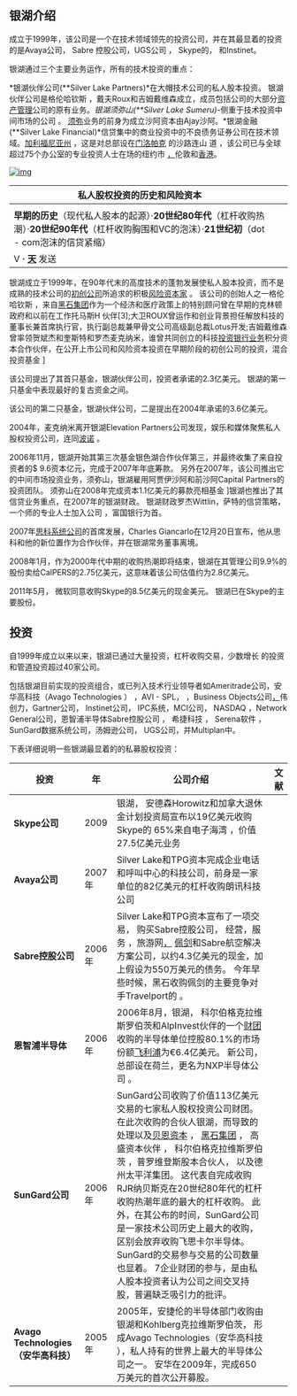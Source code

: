 ## 银湖介绍



成立于1999年，该公司是一个在技术领域领先的投资公司，并在其最显着的投资的是Avaya公司， Sabre 控股公司，UGS公司 ， Skype的， 和Instinet。

银湖通过三个主要业务运作，所有的技术投资的重点：

*银湖伙伴公司(**Silver Lake Partners)*在大帽技术公司的私人股本投资。 银湖伙伴公司是格伦哈钦斯 ，戴夫Roux和吉姆戴维森成立，成员包括公司的大部分[资产管理](https://baike.baidu.com/item/资产管理)公司的原有业务。*银湖须弥山(**Silver Lake Sumeru)*-侧重于技术投资中间市场的公司 。 [须弥](https://baike.baidu.com/item/须弥)业务的前身为成立沙阿资本由Ajay沙阿。*银湖金融(**Silver Lake Financial)*信贷集中的商业投资中的不良债务证券公司在技术领域。[加利福尼亚州](https://baike.baidu.com/item/加利福尼亚州) ，这是对总部设在[门洛帕克](https://baike.baidu.com/item/门洛帕克) 的沙路连山 道 ，该公司已与全球超过75个办公室的专业投资人士在场的纽约市 [，](https://baike.baidu.com/item/，)伦敦和[香港](https://baike.baidu.com/item/香港/128775)。

[![img](https://bkimg.cdn.bcebos.com/pic/3bf33a87e950352ae8d221495343fbf2b2118b3b?x-bce-process=image/resize,m_lfit,w_220,h_220,limit_1/format,f_auto)](https://baike.baidu.com/pic/银湖资本/6369489/0/30ecd5ef58877a47adafd524?fr=lemma&ct=single)



| **私人股权投资的**历史**和风险资本**                         |      |      |
| ------------------------------------------------------------ | ---- | ---- |
|                                                              |      |      |
| **早期的历史**（现代私人股本的起源）·**20世纪80年代**（杠杆收购热潮）·**20世纪90年代**（杠杆收购胸围和VC的泡沫）·**21世纪初**（dot - com泡沫的信贷紧缩） |      |      |
| V **· [天](https://baike.baidu.com/item/天)** 发送           |      |      |

银湖成立于1999年，在90年代末的高度技术的蓬勃发展使私人股本投资，而不是成熟的技术公司的[初创公司](https://baike.baidu.com/item/初创公司)所追求的积极[风险资本家](https://baike.baidu.com/item/风险资本家) 。 该公司的创始人之一格伦哈钦斯 ，来自[黑石集团](https://baike.baidu.com/item/黑石集团)作为一个经济和医疗政策上的特别顾问曾在早期的克林顿政府和以前在工作托马斯H 伙伴[3];大卫ROUX曾运作和创业背景担任解放科技的董事长兼首席执行官，执行副总裁兼甲骨文公司高级副总裁Lotus开发;吉姆戴维森曾率领贺斌杰和奎斯特和罗杰麦克纳米，谁曾共同创立的科技[投资银行业务](https://baike.baidu.com/item/投资银行业务/9350785)积分资本合作伙伴，在公开上市公司和风险资本投资在早期阶段的初创公司的投资，混合投资基金 ]

该公司提出了其首只基金，银湖伙伴公司，投资者承诺的2.3亿美元。 银湖的第一只基金中表现最好的复古资金之间。

该公司的第二只基金，银湖伙伴公司，二是提出在2004年承诺的3.6亿美元。

2004年，麦克纳米离开银湖Elevation Partners公司发现，娱乐和媒体聚焦私人股权投资公司，连同[波诺](https://baike.baidu.com/item/波诺) 。

2006年11月，银湖开始其第三次基金银色湖合作伙伴第三，并最终收集了来自投资者的$ 9.6资本亿元，完成于2007年年底筹款。 另外在2007年，该公司推出它的中间市场投资业务，须弥山，银湖雇用阿贾伊沙阿和前沙阿Capital Partners的投资团队。 须弥山在2008年完成资本1.1亿美元的募款亮相基金 ]银湖也推出了其信贷业务重点，在2007年的银湖财政。 银湖财政罗杰Wittlin，萨特的信贷策略，一个师的专业人士加入公司 ，富国银行为首。

2007年[思科系统公司](https://baike.baidu.com/item/思科系统公司/2843139)的首席发展，Charles Giancarlo在12月20日宣布，他从思科和他的新位置作为合作伙伴，并在银湖常务董事离境。

2008年1月，作为2000年代中期的收购热潮即将结束，银湖在其管理公司9.9%的股份卖给CalPERS的2.75亿美元，这意味着该公司估值约为2.8亿美元。

2011年5月， 微软同意收购Skype的8.5亿美元的现金美元。 银湖已在Skype的主要股份。

## 投资



自1999年成立以来以来，银湖已通过大量投资，杠杆收购交易，少数增长 的投资和管道投资超过40家公司。

包括银湖目前实现的投资组合，或已列入技术行业领导者如Ameritrade公司，安华高科技（Avago Technologies ） ，AVI - SPL， ，Business Objects公司[，](https://baike.baidu.com/item/，)伟创力，Gartner公司， Instinet公司， IPC系统，MCI公司， NASDAQ ，Network General公司，恩智浦半导体Sabre控股公司 ， 希捷科技 ， Serena软件 ， SunGard数据系统公司，汤姆逊公司， UGS公司，并Multiplan中。

下表详细说明一些银湖最显着的的私募股权投资：

| **投资**                             | **年** | **公司介绍**                                                 | **文献** |
| ------------------------------------ | ------ | ------------------------------------------------------------ | -------- |
| **Skype公司**                        | 2009   | 银湖， 安德森Horowitz和加拿大退休金计划投资局宣布以19亿美元收购Skype的 65%来自电子海湾 ，价值27.5亿美元业务 |          |
| **Avaya公司**                        | 2007年 | Silver Lake和TPG资本完成企业电话和呼叫中心的科技公司，前身是一家单位的82亿美元的杠杆收购朗讯科技公司 |          |
| **Sabre控股公司**                    | 2006年 | Silver Lake和TPG资本宣布了一项交易， 购买Sabre控股公司， 经营，服务 ，旅游网[，](https://baike.baidu.com/item/，) [佩剑](https://baike.baidu.com/item/佩剑)和Sabre航空解决方案公司，以约4.3亿美元的现金，加上假设为550万美元的债务。 今年早些时候，黑石收购佩剑的主要竞争对手Travelport的 。 |          |
| **恩智浦半导体**                     | 2006年 | 2006年8月，银湖， 科尔伯格克拉维斯罗伯茨和AlpInvest伙伴的一个[财团](https://baike.baidu.com/item/财团)收购的半导体单位控股80.1%的市场份额[飞利浦](https://baike.baidu.com/item/飞利浦)为€6.4亿美元。 新公司，总部设在荷兰，更名为NXP半导体公司 。 |          |
| **SunGard公司**                      | 2006年 | SunGard公司收购了价值113亿美元交易的七家私人股权投资公司财团。 在此次收购的合伙人银湖，而导致的处理以及[贝恩资本](https://baike.baidu.com/item/贝恩资本) ， [黑石集团](https://baike.baidu.com/item/黑石集团) ， 高盛资本伙伴 ， 科尔伯格克拉维斯罗伯茨 ，普罗维登斯股本合伙人， 以及德州太平洋集团。 这代表自完成收购RJR纳贝斯克在20世纪80年代的杠杆收购热潮年底的最大的杠杆收购。 此外，在其公布的时间，SunGard公司是一家技术公司历史上最大的收购，区别会放弃收购飞思卡尔半导体。 SunGard的交易参与交易的公司数量也显着。 7企业财团的参与，是由私人股本投资者认为公司之间交叉持股，普遍缺乏吸引力的批评。 |          |
| **Avago Technologies（安华高科技）** | 2005年 | 2005年，安捷伦的半导体部门收购由银湖和Kohlberg克拉维斯罗伯茨， 形成Avago Technologies（安华高科技 ），私人持有的世界上最大的半导体公司之一。 安华在2009年，完成650万美元的首次公开募股。 |          |
